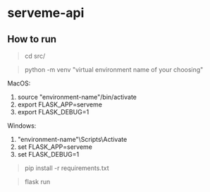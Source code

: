 # serveme-api

## How to run

 > cd src/
  
 > python -m venv "virtual environment name of your choosing"
  
MacOS: 
1. source "environment-name"/bin/activate
2. export FLASK_APP=serveme 
3. export FLASK_DEBUG=1
 
Windows: 
1. "environment-name"\Scripts\Activate
2. set FLASK_APP=serveme 
3. set FLASK_DEBUG=1


 > pip install -r requirements.txt

 > flask run
